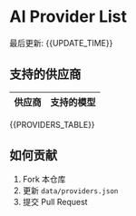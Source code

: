 # AI Provider List

最后更新: {{UPDATE_TIME}}

## 支持的供应商

| 供应商 | 支持的模型 |
| ------ | ---------- |

{{PROVIDERS_TABLE}}

## 如何贡献

1. Fork 本仓库
2. 更新 `data/providers.json`
3. 提交 Pull Request
